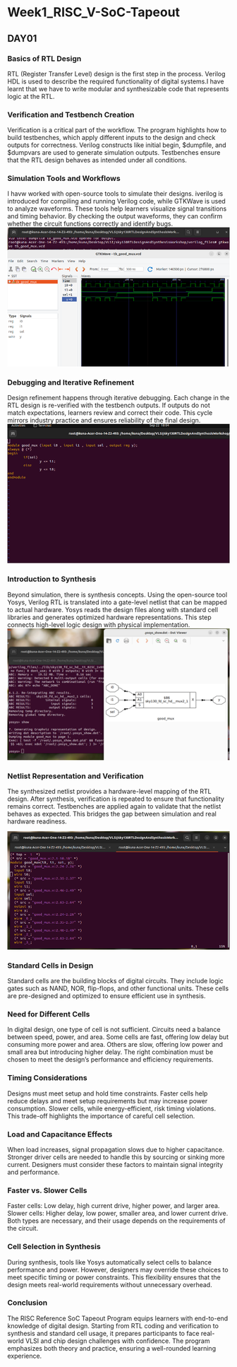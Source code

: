 # Week1_RISC_V-SoC-Tapeout
## DAY01
### Basics of RTL Design
RTL (Register Transfer Level) design is the first step in the process. Verilog HDL is used to describe the required functionality of digital systems.I have learnt that we have to write modular and synthesizable code that represents logic at the RTL.

### Verification and Testbench Creation
Verification is a critical part of the workflow. The program highlights how to build testbenches, which apply different inputs to the design and check outputs for correctness. Verilog constructs like initial begin, $dumpfile, and $dumpvars are used to generate simulation outputs. Testbenches ensure that the RTL design behaves as intended under all conditions.

### Simulation Tools and Workflows
I havw worked with open-source tools to simulate their designs. iverilog is introduced for compiling and running Verilog code, while GTKWave is used to analyze waveforms. These tools help learners visualize signal transitions and timing behavior. By checking the output waveforms, they can confirm whether the circuit functions correctly and identify bugs.
![My Screenshot](./Screenshot%20from%202025-09-22%2018-04-00.png)
### Debugging and Iterative Refinement

Design refinement happens through iterative debugging. Each change in the RTL design is re-verified with the testbench outputs. If outputs do not match expectations, learners review and correct their code. This cycle mirrors industry practice and ensures reliability of the final design.
![My Screenshot](./Screenshot%20from%202025-09-22%2018-04-59.png)

### Introduction to Synthesis
Beyond simulation, there is synthesis concepts. Using the open-source tool Yosys, Verilog RTL is translated into a gate-level netlist that can be mapped to actual hardware. Yosys reads the design files along with standard cell libraries and generates optimized hardware representations. This step connects high-level logic design with physical implementation.
![My Screenshot](./Screenshot%20from%202025-09-22%2018-34-20.png)
### Netlist Representation and Verification
The synthesized netlist provides a hardware-level mapping of the RTL design. After synthesis, verification is repeated to ensure that functionality remains correct. Testbenches are applied again to validate that the netlist behaves as expected. This bridges the gap between simulation and real hardware readiness.

![My Screenshot](./Screenshot%20from%202025-09-22%2018-53-59.png)

### Standard Cells in Design
Standard cells are the building blocks of digital circuits. They include logic gates such as NAND, NOR, flip-flops, and other functional units. These cells are pre-designed and optimized to ensure efficient use in synthesis.

### Need for Different Cells
In digital design, one type of cell is not sufficient. Circuits need a balance between speed, power, and area.
Some cells are fast, offering low delay but consuming more power and area.
Others are slow, offering low power and small area but introducing higher delay.
The right combination must be chosen to meet the design’s performance and efficiency requirements.

### Timing Considerations
Designs must meet setup and hold time constraints. Faster cells help reduce delays and meet setup requirements but may increase power consumption. Slower cells, while energy-efficient, risk timing violations. This trade-off highlights the importance of careful cell selection.

### Load and Capacitance Effects
When load increases, signal propagation slows due to higher capacitance. Stronger driver cells are needed to handle this by sourcing or sinking more current. Designers must consider these factors to maintain signal integrity and performance.

### Faster vs. Slower Cells
Faster cells: Low delay, high current drive, higher power, and larger area.
Slower cells: Higher delay, low power, smaller area, and lower current drive.
Both types are necessary, and their usage depends on the requirements of the circuit.

### Cell Selection in Synthesis
During synthesis, tools like Yosys automatically select cells to balance performance and power. However, designers may override these choices to meet specific timing or power constraints. This flexibility ensures that the design meets real-world requirements without unnecessary overhead.

### Conclusion

The RISC Reference SoC Tapeout Program equips learners with end-to-end knowledge of digital design. Starting from RTL coding and verification to synthesis and standard cell usage, it prepares participants to face real-world VLSI and chip design challenges with confidence. The program emphasizes both theory and practice, ensuring a well-rounded learning experience.
